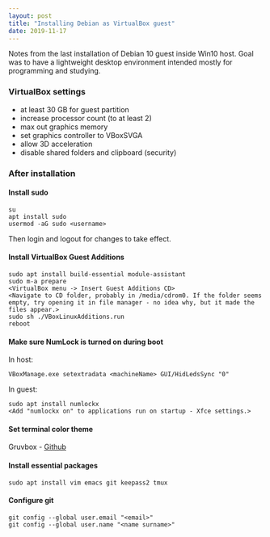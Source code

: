 ```yaml
---
layout: post
title: "Installing Debian as VirtualBox guest"
date: 2019-11-17
---
```

Notes from the last installation of Debian 10 guest inside Win10 host. Goal was to have a lightweight desktop environment intended mostly for programming and studying.

### VirtualBox settings
* at least 30 GB for guest partition
* increase processor count (to at least 2)
* max out graphics memory
* set graphics controller to VBoxSVGA
* allow 3D acceleration
* disable shared folders and clipboard (security)

### After installation
#### Install sudo
```
su
apt install sudo
usermod -aG sudo <username>
```
Then login and logout for changes to take effect.

#### Install VirtualBox Guest Additions
```
sudo apt install build-essential module-assistant
sudo m-a prepare
<VirtualBox menu -> Insert Guest Additions CD>
<Navigate to CD folder, probably in /media/cdrom0. If the folder seems empty, try opening it in file manager - no idea why, but it made the files appear.>
sudo sh ./VBoxLinuxAdditions.run
reboot
```

#### Make sure NumLock is turned on during boot
In host:
```
VBoxManage.exe setextradata <machineName> GUI/HidLedsSync "0"
```

In guest:
```
sudo apt install numlockx
<Add "numlockx on" to applications run on startup - Xfce settings.>
```

#### Set terminal color theme
Gruvbox - [Github](https://github.com/morhetz/gruvbox-contrib/tree/master/xfce4-terminal)

#### Install essential packages
```
sudo apt install vim emacs git keepass2 tmux
```

#### Configure git
```
git config --global user.email "<email>"
git config --global user.name "<name surname>"
```